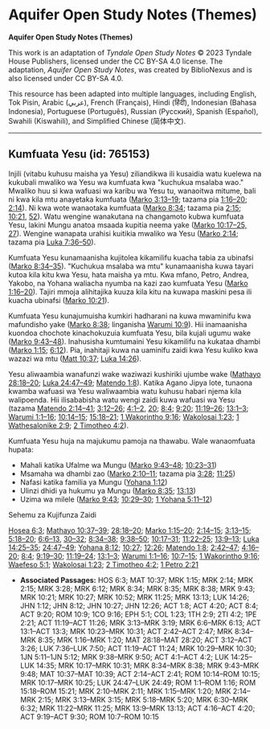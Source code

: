 # Aquifer Open Study Notes (Themes)

**Aquifer Open Study Notes (Themes)**

This work is an adaptation of *Tyndale Open Study Notes* © 2023 Tyndale House Publishers, licensed under the CC BY\-SA 4\.0 license. The adaptation, *Aquifer Open Study Notes*, was created by BiblioNexus and is also licensed under CC BY\-SA 4\.0\.

This resource has been adapted into multiple languages, including English, Tok Pisin, Arabic (عربي), French (Français), Hindi (हिंदी), Indonesian (Bahasa Indonesia), Portuguese (Português), Russian (Русский), Spanish (Español), Swahili (Kiswahili), and Simplified Chinese (简体中文).



--------------------------------

## Kumfuata Yesu (id: 765153)

Injili (vitabu kuhusu maisha ya Yesu) ziliandikwa ili kusaidia watu kuelewa na kukubali mwaliko wa Yesu wa kumfuata kwa "kuchukua msalaba wao." Mwaliko huu si kwa wafuasi wa karibu wa Yesu tu, wanaoitwa mitume, bali ni kwa kila mtu anayetaka kumfuata ([Marko 3:13–19](https://ref.ly/Mark3:13-Mark3:19); tazama pia [1:16–20](https://ref.ly/Mark1:16-Mark1:20); [2:14](https://ref.ly/Mark2:14)). Ni kwa wote wanaotaka kumfuata ([Marko 8:34](https://ref.ly/Mark8:34); tazama pia [2:15](https://ref.ly/Mark2:15); [10:21](https://ref.ly/Mark10:21), [52](https://ref.ly/Mark10:52)). Watu wengine wanakutana na changamoto kubwa kumfuata Yesu, lakini Mungu anatoa msaada kupitia neema yake ([Marko 10:17–25,](https://ref.ly/Mark10:17-Mark10:25) [27](https://ref.ly/Mark10:27)). Wengine wanapata urahisi kuitikia mwaliko wa Yesu ([Marko 2:14](https://ref.ly/Mark2:14); tazama pia [Luka 7:36–50](https://ref.ly/Luke7:36-Luke7:50)).

Kumfuata Yesu kunamaanisha kujitolea kikamilifu kuacha tabia za ubinafsi ([Marko 8:34–35](https://ref.ly/Mark8:34-Mark8:35)). "Kuchukua msalaba wa mtu" kunamaanisha kuwa tayari kutoa kila kitu kwa Yesu, hata maisha ya mtu. Kwa mfano, Petro, Andrea, Yakobo, na Yohana waliacha nyumba na kazi zao kumfuata Yesu ([Marko 1:16–20](https://ref.ly/Mark1:16-Mark1:20)). Tajiri mmoja alihitajika kuuza kila kitu na kuwapa maskini pesa ili kuacha ubinafsi ([Marko 10:21](https://ref.ly/Mark10:21)).

Kumfuata Yesu kunajumuisha kumkiri hadharani na kuwa mwaminifu kwa mafundisho yake ([Marko 8:38](https://ref.ly/Mark8:38); linganisha [Warumi 10:9](https://ref.ly/Rom10:9)). Hii inamaanisha kuondoa chochote kinachokuzuia kumfuata Yesu, bila kujali ugumu wake ([Marko 9:43–48](https://ref.ly/Mark9:43-Mark9:48)). Inahusisha kumtumaini Yesu kikamilifu na kukataa dhambi ([Marko 1:15](https://ref.ly/Mark1:15); [6:12](https://ref.ly/Mark6:12)). Pia, inahitaji kuwa na uaminifu zaidi kwa Yesu kuliko kwa wazazi wa mtu ([Matt 10:37](https://ref.ly/Matt10:37); [Luka 14:26](https://ref.ly/Luke14:26)).

Yesu aliwaambia wanafunzi wake waziwazi kushiriki ujumbe wake ([Mathayo 28:18–20](https://ref.ly/Matt28:18-Matt28:20); [Luka 24:47–49](https://ref.ly/Luke24:47-Luke24:49); [Matendo 1:8](https://ref.ly/Acts1:8)). Katika Agano Jipya lote, tunaona kwamba wafuasi wa Yesu waliwaambia watu kuhusu habari njema kila walipoenda. Hii ilisababisha watu wengi zaidi kuwa wafuasi wa Yesu (tazama [Matendo 2:14–41](https://ref.ly/Acts2:14-Acts2:41); [3:12–26](https://ref.ly/Acts3:12-Acts3:26); [4:1–2](https://ref.ly/Acts4:1-Acts4:2), [20](https://ref.ly/Acts4:20); [8:4](https://ref.ly/Acts8:4); [9:20](https://ref.ly/Acts9:20); [11:19–26](https://ref.ly/Acts11:19-Acts11:26); [13:1–3](https://ref.ly/Acts13:1-Acts13:3); [Warumi 1:1–16](https://ref.ly/Rom1:1-Rom1:16); [10:14–15](https://ref.ly/Rom10:14-Rom10:15); [15:18–21](https://ref.ly/Rom15:18-Rom15:21); [1 Wakorintho 9:16](https://ref.ly/1Cor9:16); [Wakolosai 1:23](https://ref.ly/Col1:23); [1 Wathesalonike 2:9](https://ref.ly/1Thess2:9); [2 Timotheo 4:2](https://ref.ly/2Tim4:2)).

Kumfuata Yesu huja na majukumu pamoja na thawabu. Wale wanaomfuata hupata:

* Mahali katika Ufalme wa Mungu ([Marko 9:43–48](https://ref.ly/Mark9:43-Mark9:48); [10:23–31](https://ref.ly/Mark10:23-Mark10:31))
* Msamaha wa dhambi zao ([Marko 2:10–11](https://ref.ly/Mark2:10-Mark2:11); tazama pia [3:28](https://ref.ly/Mark3:28); [11:25](https://ref.ly/Mark11:25))
* Nafasi katika familia ya Mungu ([Yohana 1:12](https://ref.ly/John1:12))
* Ulinzi dhidi ya hukumu ya Mungu ([Marko 8:35](https://ref.ly/Mark8:35); [13:13](https://ref.ly/Mark13:13))
* Uzima wa milele ([Marko 9:43](https://ref.ly/Mark9:43); [10:29–30](https://ref.ly/Mark10:29-Mark10:30); [1 Yohana 5:11–12](https://ref.ly/1John5:11-1John5:12))

Sehemu za Kujifunza Zaidi

[Hosea 6:3](https://ref.ly/Hos6:3); [Mathayo 10:37–39](https://ref.ly/Matt10:37-Matt10:39); [28:18–20](https://ref.ly/Matt28:18-Matt28:20); [Marko 1:15–20](https://ref.ly/Mark1:15-Mark1:20); [2:14–15](https://ref.ly/Mark2:14-Mark2:15); [3:13–15](https://ref.ly/Mark3:13-Mark3:15); [5:18–20](https://ref.ly/Mark5:18-Mark5:20); [6:6–13](https://ref.ly/Mark6:6-Mark6:13), [30–32](https://ref.ly/Mark6:30-Mark6:32); [8:34–38](https://ref.ly/Mark8:34-Mark8:38); [9:38–50](https://ref.ly/Mark9:38-Mark9:50); [10:17–31](https://ref.ly/Mark10:17-Mark10:31); [11:22–25](https://ref.ly/Mark11:22-Mark11:25); [13:9–13](https://ref.ly/Mark13:9-Mark13:13); [Luka 14:25–35](https://ref.ly/Luke14:25-Luke14:35); [24:47–49](https://ref.ly/Luke24:47-Luke24:49); [Yohana 8:12](https://ref.ly/John8:12); [10:27](https://ref.ly/John10:27); [12:26](https://ref.ly/John12:26); [Matendo 1:8](https://ref.ly/Acts1:8); [2:42–47](https://ref.ly/Acts2:42-Acts2:47); [4:16–20](https://ref.ly/Acts4:16-Acts4:20); [8:4](https://ref.ly/Acts8:4); [9:19–30](https://ref.ly/Acts9:19-Acts9:30); [11:19–24](https://ref.ly/Acts11:19-Acts11:24); [13:1–3](https://ref.ly/Acts13:1-Acts13:3); [Warumi 1:1–16](https://ref.ly/Rom1:1-Rom1:16); [10:7–15](https://ref.ly/Rom10:7-Rom10:15); [1 Wakorintho 9:16](https://ref.ly/1Cor9:16); [Waefeso 5:1](https://ref.ly/Eph5:1); [Wakolosai 1:23](https://ref.ly/Col1:23); [2 Timotheo 4:2](https://ref.ly/2Tim4:2); [1 Petro 2:21](https://ref.ly/1Pet2:21)

* **Associated Passages:** HOS 6:3; MAT 10:37; MRK 1:15; MRK 2:14; MRK 2:15; MRK 3:28; MRK 6:12; MRK 8:34; MRK 8:35; MRK 8:38; MRK 9:43; MRK 10:21; MRK 10:27; MRK 10:52; MRK 11:25; MRK 13:13; LUK 14:26; JHN 1:12; JHN 8:12; JHN 10:27; JHN 12:26; ACT 1:8; ACT 4:20; ACT 8:4; ACT 9:20; ROM 10:9; 1CO 9:16; EPH 5:1; COL 1:23; 1TH 2:9; 2TI 4:2; 1PE 2:21; ACT 11:19–ACT 11:26; MRK 3:13–MRK 3:19; MRK 6:6–MRK 6:13; ACT 13:1–ACT 13:3; MRK 10:23–MRK 10:31; ACT 2:42–ACT 2:47; MRK 8:34–MRK 8:35; MRK 1:16–MRK 1:20; MAT 28:18–MAT 28:20; ACT 3:12–ACT 3:26; LUK 7:36–LUK 7:50; ACT 11:19–ACT 11:24; MRK 10:29–MRK 10:30; 1JN 5:11–1JN 5:12; MRK 9:38–MRK 9:50; ACT 4:1–ACT 4:2; LUK 14:25–LUK 14:35; MRK 10:17–MRK 10:31; MRK 8:34–MRK 8:38; MRK 9:43–MRK 9:48; MAT 10:37–MAT 10:39; ACT 2:14–ACT 2:41; ROM 10:14–ROM 10:15; MRK 10:17–MRK 10:25; LUK 24:47–LUK 24:49; ROM 1:1–ROM 1:16; ROM 15:18–ROM 15:21; MRK 2:10–MRK 2:11; MRK 1:15–MRK 1:20; MRK 2:14–MRK 2:15; MRK 3:13–MRK 3:15; MRK 5:18–MRK 5:20; MRK 6:30–MRK 6:32; MRK 11:22–MRK 11:25; MRK 13:9–MRK 13:13; ACT 4:16–ACT 4:20; ACT 9:19–ACT 9:30; ROM 10:7–ROM 10:15

